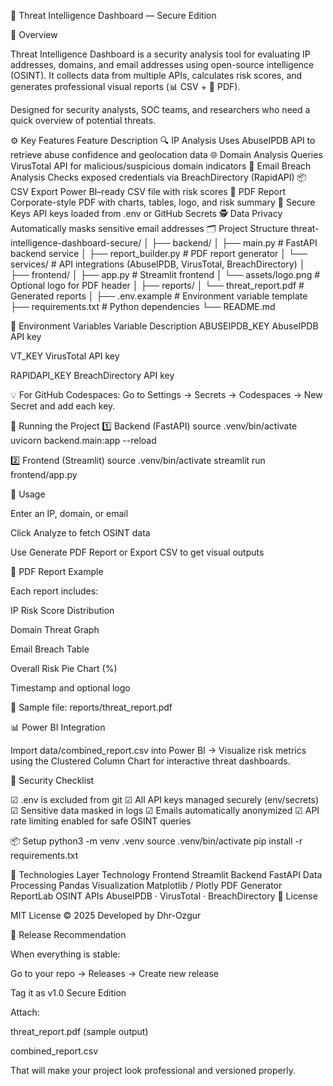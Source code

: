 🧠 Threat Intelligence Dashboard — Secure Edition

🎯 Overview

Threat Intelligence Dashboard is a security analysis tool for evaluating IP addresses, domains, and email addresses using open-source intelligence (OSINT).
It collects data from multiple APIs, calculates risk scores, and generates professional visual reports (📊 CSV + 📑 PDF).

Designed for security analysts, SOC teams, and researchers who need a quick overview of potential threats.

⚙️ Key Features
Feature	Description
🔍 IP Analysis	Uses AbuseIPDB API to retrieve abuse confidence and geolocation data
🌐 Domain Analysis	Queries VirusTotal API for malicious/suspicious domain indicators
📧 Email Breach Analysis	Checks exposed credentials via BreachDirectory (RapidAPI)
📦 CSV Export	Power BI–ready CSV file with risk scores
🧾 PDF Report	Corporate-style PDF with charts, tables, logo, and risk summary
🔐 Secure Keys	API keys loaded from .env or GitHub Secrets
🕵️ Data Privacy	Automatically masks sensitive email addresses
🗂️ Project Structure
threat-intelligence-dashboard-secure/
│
├── backend/
│   ├── main.py                # FastAPI backend service
│   ├── report_builder.py      # PDF report generator
│   └── services/              # API integrations (AbuseIPDB, VirusTotal, BreachDirectory)
│
├── frontend/
│   ├── app.py                 # Streamlit frontend
│   └── assets/logo.png        # Optional logo for PDF header
│
├── reports/
│   └── threat_report.pdf      # Generated reports
│
├── .env.example               # Environment variable template
├── requirements.txt           # Python dependencies
└── README.md

🔐 Environment Variables
Variable	Description
ABUSEIPDB_KEY	AbuseIPDB API key

VT_KEY	VirusTotal API key

RAPIDAPI_KEY	BreachDirectory API key

💡 For GitHub Codespaces:
Go to Settings → Secrets → Codespaces → New Secret and add each key.

🚀 Running the Project
1️⃣ Backend (FastAPI)
source .venv/bin/activate
uvicorn backend.main:app --reload

2️⃣ Frontend (Streamlit)
source .venv/bin/activate
streamlit run frontend/app.py

🔗 Usage

Enter an IP, domain, or email

Click Analyze to fetch OSINT data

Use Generate PDF Report or Export CSV to get visual outputs

📄 PDF Report Example

Each report includes:

IP Risk Score Distribution

Domain Threat Graph

Email Breach Table

Overall Risk Pie Chart (%)

Timestamp and optional logo

📁 Sample file: reports/threat_report.pdf

📊 Power BI Integration

Import data/combined_report.csv into Power BI →
Visualize risk metrics using the Clustered Column Chart for interactive threat dashboards.

🧱 Security Checklist

☑ .env is excluded from git
☑ All API keys managed securely (env/secrets)
☑ Sensitive data masked in logs
☑ Emails automatically anonymized
☑ API rate limiting enabled for safe OSINT queries

📦 Setup
python3 -m venv .venv
source .venv/bin/activate
pip install -r requirements.txt

🧩 Technologies
Layer	Technology
Frontend	Streamlit
Backend	FastAPI
Data Processing	Pandas
Visualization	Matplotlib / Plotly
PDF Generator	ReportLab
OSINT APIs	AbuseIPDB · VirusTotal · BreachDirectory
🧾 License

MIT License © 2025
Developed by Dhr-Ozgur

🏁 Release Recommendation

When everything is stable:

Go to your repo → Releases → Create new release

Tag it as v1.0 Secure Edition

Attach:

threat_report.pdf (sample output)

combined_report.csv

That will make your project look professional and versioned properly.
